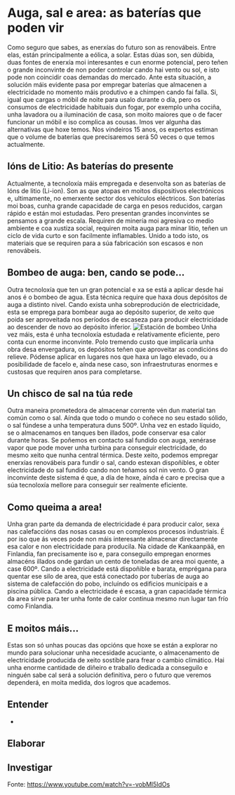 # Auga, sal e area: as baterías que poden vir
Como seguro que sabes, as enerxías do futuro son as renovábeis. Entre elas, están principalmente a eólica, a solar. Estas dúas son, sen dúbida, duas fontes de enerxía moi interesantes e cun enorme potencial, pero teñen o grande inconvinte de non poder controlar cando hai vento ou sol, e isto pode non coincidir coas demandas do mercado.
Ante esta situación, a solución máis evidente pasa por empregar baterías que almacenen a electricidade no momento máis produtivo e a chimpen cando fai falla. Si, igual que cargas o móbil de noite para usalo durante o día, pero os consumos de electricidade habituais dun fogar, por exemplo unha cociña, unha lavadora ou a iluminación de casa, son moito maiores que o de facer funcionar un móbil e iso complica as cousas. Imos ver algunha das alternativas que hoxe temos. Nos vindeiros 15 anos, os expertos estiman que o volume de baterías que precisaremos será 50 veces o que temos actualmente.
## Ións de Litio: As baterías do presente
Actualmente, a tecnoloxía máis empregada e desenvolta son as baterías de Ións de litio (Li-ion). Son as que atopas en moitos dispositivos electrónicos e, ultimamente, no emerxente sector dos vehículos eléctricos. Son baterías moi boas, cunha grande capacidade de carga en pesos reducidos, cargan rápido e están moi estudadas. Pero presentan grandes inconvintes se pensamos a grande escala. Requiren de minería moi agresiva co medio ambiente e coa xustiza social, requiren moita auga para minar litio, teñen un ciclo de vida curto e son facilmente inflamables. Unido a todo isto, os materiais que se requiren para a súa fabricación son escasos e non renovábeis.
## Bombeo de auga: ben, cando se pode...
Outra tecnoloxía que ten un gran potencial e xa se está a aplicar desde hai anos é o bombeo de agua. Esta técnica require que haxa dous depósitos de auga a distinto nivel. Cando exista unha sobreprodución de electricidade, esta se emprega para bombear auga ao depósito superior, de xeito que poida ser aproveitada nos períodos de escaseza para producir electricidade ao descender de novo ao depósito inferior. 
![Estación de bombeo](https://upload.wikimedia.org/wikipedia/commons/9/9a/Pumpstor_racoon_mtn.jpg?20070913144453  "Estación de bombeo")
Unha vez máis, esta é unha tecnoloxía estudada e relativamente eficiente, pero conta cun enorme inconvinte. Polo tremendo custo que implicaría unha obra desa envergadura, os depósitos teñen que aproveitar as condicións do relieve. Pódense aplicar en lugares nos que haxa un lago elevado, ou a posibilidade de facelo e, aínda nese caso, son infraestruturas enormes e custosas que requiren anos para completarse.
## Un chisco de sal na túa rede
Outra maneira prometedora de almacenar corrente vén dun material tan común como o sal. Aínda que todo o mundo o coñece no seu estado sólido, o sal fúndese a unha temperatura duns 500º. Unha vez en estado líquido, se o almacenamos en tanques ben illados, pode conservar esa calor durante horas. Se poñemos en contacto sal fundido con auga, xenérase vapor que pode mover unha turbina para conseguir electricidade, do mesmo xeito que nunha central térmica. Deste xeito, podemos empregar enerxías renovábeis para fundir o sal, cando estexan dispoñibles, e obter electricidade do sal fundido cando non teñamos sol nin vento. O gran inconvinte deste sistema é que, a día de hoxe, aínda é caro e precisa que a súa tecnoloxía mellore para conseguir ser realmente eficiente.
## Como queima a area!
Unha gran parte da demanda de electricidade é para producir calor, sexa nas calefaccións das nosas casas ou en complexos procesos industriais. É por iso que ás veces pode non máis interesante almacenar directamente esa calor e non electricidade para producila. Na cidade de Kankaanpää, en Finlandia, fan precisamente iso e, para conseguilo empregan enormes almacéns illados onde gardan un cento de toneladas de area moi quente, a case 600º. Cando a electricidade está dispoñible e barata, emprégana para quentar ese silo de area, que está conectado por tuberías de auga ao sistema de calefacción do pobo, incluíndo os edificios municipais e a piscina pública. Cando a electricidade é escasa, a gran capacidade térmica da area sirve para ter unha fonte de calor continua mesmo nun lugar tan frío como Finlandia.
## E moitos máis...
 Estas son só unhas poucas das opcións que hoxe se están a explorar no mundo para solucionar unha necesidade acuciante, o almacenamento de electricidade producida de xeito sostible para frear o cambio climático. Hai unha enorme cantidade de diñeiro e traballo dedicada a conseguilo e ninguén sabe cal será a solución definitiva, pero o futuro que veremos dependerá, en moita medida, dos logros que academos.
## Entender
- 
## Elaborar
## Investigar
 
 Fonte: https://www.youtube.com/watch?v=-vobMl5ldOs
